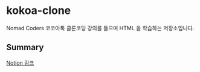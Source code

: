 # kokoa-clone
Nomad Coders 코코아톡 클론코딩 강의를 들으며 HTML 을 학습하는 저장소입니다.

## Summary
[Notion 링크](https://grandiose-christmas-853.notion.site/cb1262129b4a4e3985efe73382c327ed)
